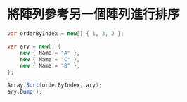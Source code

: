 # 將陣列參考另一個陣列進行排序


```csharp
var orderByIndex = new[] { 1, 3, 2 };

var ary = new[] {
    new { Name = "A" },
    new { Name = "C" },
    new { Name = "B" },
};

Array.Sort(orderByIndex, ary);
ary.Dump();
```